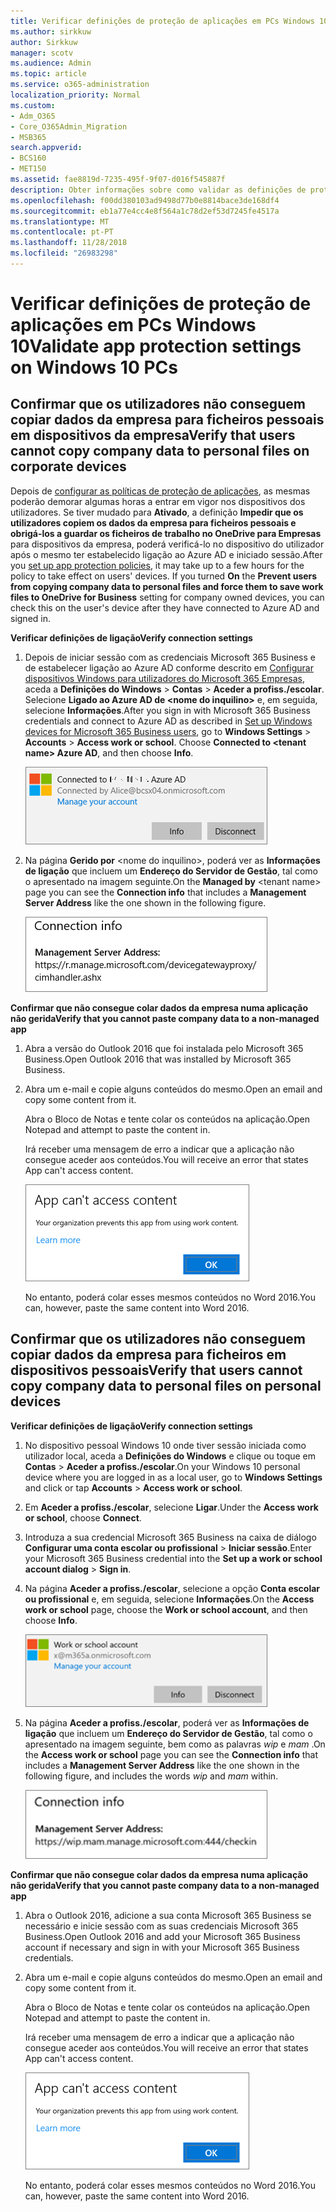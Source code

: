 ```yaml
---
title: Verificar definições de proteção de aplicações em PCs Windows 10
ms.author: sirkkuw
author: Sirkkuw
manager: scotv
ms.audience: Admin
ms.topic: article
ms.service: o365-administration
localization_priority: Normal
ms.custom:
- Adm_O365
- Core_O365Admin_Migration
- MSB365
search.appverid:
- BCS160
- MET150
ms.assetid: fae8819d-7235-495f-9f07-d016f545887f
description: Obter informações sobre como validar as definições de protecção de aplicações Microsoft 365 Business Windows 10 dispositivos.
ms.openlocfilehash: f00dd380103ad9498d77b0e8814bace3de168df4
ms.sourcegitcommit: eb1a77e4cc4e8f564a1c78d2ef53d7245fe4517a
ms.translationtype: MT
ms.contentlocale: pt-PT
ms.lasthandoff: 11/28/2018
ms.locfileid: "26983298"
---
```

# <a name="validate-app-protection-settings-on-windows-10-pcs"></a><span data-ttu-id="26fad-103">Verificar definições de proteção de aplicações em PCs Windows 10</span><span class="sxs-lookup"><span data-stu-id="26fad-103">Validate app protection settings on Windows 10 PCs</span></span>

## <a name="verify-that-users-cannot-copy-company-data-to-personal-files-on-corporate-devices"></a><span data-ttu-id="26fad-104">Confirmar que os utilizadores não conseguem copiar dados da empresa para ficheiros pessoais em dispositivos da empresa</span><span class="sxs-lookup"><span data-stu-id="26fad-104">Verify that users cannot copy company data to personal files on corporate devices</span></span>

<span data-ttu-id="26fad-p101">Depois de [configurar as políticas de proteção de aplicações](protection-settings-for-windows-10-devices.md), as mesmas poderão demorar algumas horas a entrar em vigor nos dispositivos dos utilizadores. Se tiver mudado para **Ativado**, a definição **Impedir que os utilizadores copiem os dados da empresa para ficheiros pessoais e obrigá-los a guardar os ficheiros de trabalho no OneDrive para Empresas** para dispositivos da empresa, poderá verificá-lo no dispositivo do utilizador após o mesmo ter estabelecido ligação ao Azure AD e iniciado sessão.</span><span class="sxs-lookup"><span data-stu-id="26fad-p101">After you [set up app protection policies](protection-settings-for-windows-10-devices.md), it may take up to a few hours for the policy to take effect on users' devices. If you turned **On** the **Prevent users from copying company data to personal files and force them to save work files to OneDrive for Business** setting for company owned devices, you can check this on the user's device after they have connected to Azure AD and signed in.</span></span> 
  
 <span data-ttu-id="26fad-107">**Verificar definições de ligação**</span><span class="sxs-lookup"><span data-stu-id="26fad-107">**Verify connection settings**</span></span>
  
1. <span data-ttu-id="26fad-p102">Depois de iniciar sessão com as credenciais Microsoft 365 Business e de estabelecer ligação ao Azure AD conforme descrito em [Configurar dispositivos Windows para utilizadores do Microsoft 365 Empresas](set-up-windows-devices.md), aceda a **Definições do Windows** \> **Contas** \> **Aceder a profiss./escolar**. Selecione **Ligado ao Azure AD de \<nome do inquilino\>** e, em seguida, selecione **Informações**.</span><span class="sxs-lookup"><span data-stu-id="26fad-p102">After you sign in with Microsoft 365 Business credentials and connect to Azure AD as described in [Set up Windows devices for Microsoft 365 Business users](set-up-windows-devices.md), go to **Windows Settings** \> **Accounts** \> **Access work or school**. Choose **Connected to \<tenant name\> Azure AD**, and then choose **Info**.</span></span>
    
    ![Click or tap Info on the Connected to Azure AD dialog.](media/a36ede2b-d1a0-4d4e-8ea7-af39b4b63890.png)
  
2. <span data-ttu-id="26fad-111">Na página **Gerido por** \<nome do inquilino\>, poderá ver as **Informações de ligação** que incluem um **Endereço do Servidor de Gestão**, tal como o apresentado na imagem seguinte.</span><span class="sxs-lookup"><span data-stu-id="26fad-111">On the **Managed by** \<tenant name\> page you can see the **Connection info** that includes a **Management Server Address** like the one shown in the following figure.</span></span> 
    
    ![Managed by page shows connection info of the device manager URL.](media/47515a8e-2d0c-4bea-99f0-6b2545b88a11.png)
  
 <span data-ttu-id="26fad-113">**Confirmar que não consegue colar dados da empresa numa aplicação não gerida**</span><span class="sxs-lookup"><span data-stu-id="26fad-113">**Verify that you cannot paste company data to a non-managed app**</span></span>
  
1. <span data-ttu-id="26fad-114">Abra a versão do Outlook 2016 que foi instalada pelo Microsoft 365 Business.</span><span class="sxs-lookup"><span data-stu-id="26fad-114">Open Outlook 2016 that was installed by Microsoft 365 Business.</span></span>
    
2. <span data-ttu-id="26fad-115">Abra um e-mail e copie alguns conteúdos do mesmo.</span><span class="sxs-lookup"><span data-stu-id="26fad-115">Open an email and copy some content from it.</span></span>
    
    <span data-ttu-id="26fad-116">Abra o Bloco de Notas e tente colar os conteúdos na aplicação.</span><span class="sxs-lookup"><span data-stu-id="26fad-116">Open Notepad and attempt to paste the content in.</span></span>
    
    <span data-ttu-id="26fad-117">Irá receber uma mensagem de erro a indicar que a aplicação não consegue aceder aos conteúdos.</span><span class="sxs-lookup"><span data-stu-id="26fad-117">You will receive an error that states App can't access content.</span></span>
    
    ![A dialog that states app can't access content when you paste into an unmanaged app.](media/5e82b154-cf2f-43c8-ae80-b45d8ad80e56.png)
  
    <span data-ttu-id="26fad-119">No entanto, poderá colar esses mesmos conteúdos no Word 2016.</span><span class="sxs-lookup"><span data-stu-id="26fad-119">You can, however, paste the same content into Word 2016.</span></span>
    
## <a name="verify-that-users-cannot-copy-company-data-to-personal-files-on-personal-devices"></a><span data-ttu-id="26fad-120">Confirmar que os utilizadores não conseguem copiar dados da empresa para ficheiros em dispositivos pessoais</span><span class="sxs-lookup"><span data-stu-id="26fad-120">Verify that users cannot copy company data to personal files on personal devices</span></span>

 <span data-ttu-id="26fad-121">**Verificar definições de ligação**</span><span class="sxs-lookup"><span data-stu-id="26fad-121">**Verify connection settings**</span></span>
  
1. <span data-ttu-id="26fad-122">No dispositivo pessoal Windows 10 onde tiver sessão iniciada como utilizador local, aceda a **Definições do Windows** e clique ou toque em **Contas** \> **Aceder a profiss./escolar**.</span><span class="sxs-lookup"><span data-stu-id="26fad-122">On your Windows 10 personal device where you are logged in as a local user, go to **Windows Settings** and click or tap **Accounts** \> **Access work or school**.</span></span>
    
2. <span data-ttu-id="26fad-123">Em **Aceder a profiss./escolar**, selecione **Ligar**.</span><span class="sxs-lookup"><span data-stu-id="26fad-123">Under the **Access work or school**, choose **Connect**.</span></span>
    
3. <span data-ttu-id="26fad-124">Introduza a sua credencial Microsoft 365 Business na caixa de diálogo **Configurar uma conta escolar ou profissional** \> **Iniciar sessão**.</span><span class="sxs-lookup"><span data-stu-id="26fad-124">Enter your Microsoft 365 Business credential into the **Set up a work or school account dialog** \> **Sign in**.</span></span>
    
4. <span data-ttu-id="26fad-125">Na página **Aceder a profiss./escolar**, selecione a opção **Conta escolar ou profissional** e, em seguida, selecione **Informações**.</span><span class="sxs-lookup"><span data-stu-id="26fad-125">On the **Access work or school** page, choose the **Work or school account**, and then choose **Info**.</span></span>
    
    ![Click or tap Info on the Work or school account dalog.](media/63bd8b32-cb32-4afa-8ce0-6070ac403abc.png)
  
5. <span data-ttu-id="26fad-127">Na página **Aceder a profiss./escolar**, poderá ver as **Informações de ligação** que incluem um **Endereço do Servidor de Gestão**, tal como o apresentado na imagem seguinte, bem como as palavras  *wip*  e  *mam*  .</span><span class="sxs-lookup"><span data-stu-id="26fad-127">On the **Access work or school** page you can see the **Connection info** that includes a **Management Server Address** like the one shown in the following figure, and includes the words  *wip*  and  *mam*  within.</span></span> 
    
    ![Managed by page shows connection info URL that includes the words mam and wpi.](media/abd4eaf4-44fa-4538-a3e8-1e0d331dfe1e.png)
  
 <span data-ttu-id="26fad-129">**Confirmar que não consegue colar dados da empresa numa aplicação não gerida**</span><span class="sxs-lookup"><span data-stu-id="26fad-129">**Verify that you cannot paste company data to a non-managed app**</span></span>
  
1. <span data-ttu-id="26fad-130">Abra o Outlook 2016, adicione a sua conta Microsoft 365 Business se necessário e inicie sessão com as suas credenciais Microsoft 365 Business.</span><span class="sxs-lookup"><span data-stu-id="26fad-130">Open Outlook 2016 and add your Microsoft 365 Business account if necessary and sign in with your Microsoft 365 Business credentials.</span></span>
    
2. <span data-ttu-id="26fad-131">Abra um e-mail e copie alguns conteúdos do mesmo.</span><span class="sxs-lookup"><span data-stu-id="26fad-131">Open an email and copy some content from it.</span></span>
    
    <span data-ttu-id="26fad-132">Abra o Bloco de Notas e tente colar os conteúdos na aplicação.</span><span class="sxs-lookup"><span data-stu-id="26fad-132">Open Notepad and attempt to paste the content in.</span></span>
    
    <span data-ttu-id="26fad-133">Irá receber uma mensagem de erro a indicar que a aplicação não consegue aceder aos conteúdos.</span><span class="sxs-lookup"><span data-stu-id="26fad-133">You will receive an error that states App can't access content.</span></span>
    
    ![A dialog that states app can't access content when you paste into an unmanaged app.](media/5e82b154-cf2f-43c8-ae80-b45d8ad80e56.png)
  
    <span data-ttu-id="26fad-135">No entanto, poderá colar esses mesmos conteúdos no Word 2016.</span><span class="sxs-lookup"><span data-stu-id="26fad-135">You can, however, paste the same content into Word 2016.</span></span>
    


